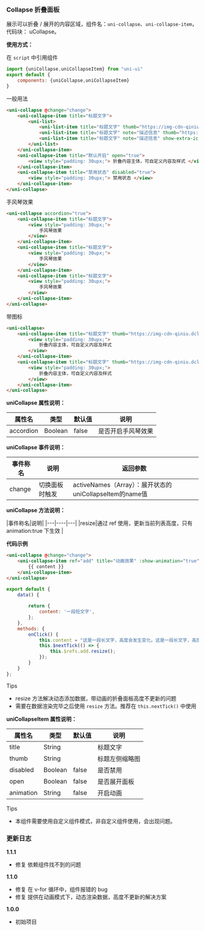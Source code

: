 ### Collapse 折叠面板

展示可以折叠 / 展开的内容区域，组件名：``uni-collapse``、``uni-collapse-item``，代码块： uCollapse。

**使用方式：**

在 ``script`` 中引用组件 

```javascript
import {uniCollapse,uniCollapseItem} from "uni-ui"
export default {
    components: {uniCollapse,uniCollapseItem}
}
```

一般用法

```html
<uni-collapse @change="change">
    <uni-collapse-item title="标题文字">
        <uni-list>
            <uni-list-item title="标题文字" thumb="https://img-cdn-qiniu.dcloud.net.cn/new-page/hx.png"></uni-list-item>
            <uni-list-item title="标题文字" note="描述信息" thumb="https://img-cdn-qiniu.dcloud.net.cn/new-page/uni.png"></uni-list-item>
            <uni-list-item title="标题文字" note="描述信息" show-extra-icon="true" :extra-icon="{color: '#4cd964',size: '22',type: 'spinner'}"></uni-list-item>
        </uni-list>
    </uni-collapse-item>
    <uni-collapse-item title="默认开启" open="true">
        <view style="padding: 30upx;"> 折叠内容主体，可自定义内容及样式 </view>
    </uni-collapse-item>
    <uni-collapse-item title="禁用状态" disabled="true">
        <view style="padding: 30upx;"> 禁用状态 </view>
    </uni-collapse-item>
</uni-collapse>
```

手风琴效果

```html
<uni-collapse accordion="true">
    <uni-collapse-item title="标题文字">
        <view style="padding: 30upx;">
            手风琴效果
        </view>
    </uni-collapse-item>
    <uni-collapse-item title="标题文字">
        <view style="padding: 30upx;">
            手风琴效果
        </view>
    </uni-collapse-item>
    <uni-collapse-item title="标题文字">
        <view style="padding: 30upx;">
            手风琴效果
        </view>
    </uni-collapse-item>
</uni-collapse>
```


带图标

```html
<uni-collapse>
    <uni-collapse-item title="标题文字" thumb="https://img-cdn-qiniu.dcloud.net.cn/new-page/uni.png">
        <view style="padding: 30upx;">
            折叠内容主体，可自定义内容及样式
        </view>
    </uni-collapse-item>
    <uni-collapse-item title="标题文字" thumb="https://img-cdn-qiniu.dcloud.net.cn/new-page/hx.png">
        <view style="padding: 30upx;">
            折叠内容主体，可自定义内容及样式
        </view>
    </uni-collapse-item>
</uni-collapse>
```

**uniCollapse 属性说明：**

|属性名|类型|默认值	|说明|
|---|----|---|---|
|accordion|Boolean|false|是否开启手风琴效果|


**uniCollapse 事件说明：**

|事件称名|说明|返回参数|
|---|----|---|
|change|切换面板时触发|activeNames（Array）：展开状态的uniCollapseItem的name值|


**uniCollapse 方法说明：**

|事件称名|说明|
|---|----|---|
|resize|通过 ref 使用，更新当前列表高度，只有 animation:true 下生效 |

**代码示例**
```html
<uni-collapse @change="change">
    <uni-collapse-item ref="add" title="动画效果" :show-animation="true" open="true">
        {{ content }}
    </uni-collapse-item>
</uni-collapse>
```

```javascript
export default {
	data() {
		
		return {
			content: '一段短文字',
		};
	},
	methods: {
		onClick() {
			this.content = "这是一段长文字，高度会发生变化。这是一段长文字，高度会发生变化。这是一段长文字，高度会发生变化。这是一段长文字，高度会发生变化。这是一段长文字，高度会发生变化。这是一段长文字，高度会发生变化。这是一段长文字，高度会发生变化。这是一段长文字，高度会发生变化。这是一段长文字，高度会发生变化。这是一段长文字，高度会发生变化。"
			this.$nextTick(() => {
				this.$refs.add.resize();
			});
		}
	}
};
```

Tips
- resize 方法解决动态添加数据，带动画的折叠面板高度不更新的问题
- 需要在数据渲染完毕之后使用 `resize` 方法。推荐在 `this.nextTick()` 中使用

**uniCollapseItem 属性说明：**

|属性名|类型|默认值|说明|
|---|----|---|---|
|title|String||标题文字|
|thumb|String||标题左侧缩略图|
|disabled|Boolean|false|是否禁用|
|open|Boolean|false|是否展开面板|
|animation|String|false|开启动画|

Tips
- 本组件需要使用自定义组件模式，非自定义组件使用，会出现问题。

### 更新日志
**1.1.1**
- 修复 依赖组件找不到的问题

**1.1.0**
- 修复 在 v-for 循环中，组件报错的 bug
- 修复 提供在动画模式下，动态渲染数据，高度不更新的解决方案

**1.0.0**
- 初始项目